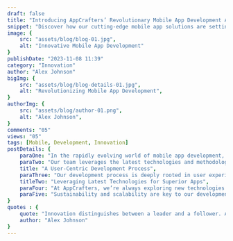 ```yaml
---
draft: false
title: "Introducing AppCrafters’ Revolutionary Mobile App Development Approach"
snippet: "Discover how our cutting-edge mobile app solutions are setting new standards in the industry."
image: {
    src: "assets/blog/blog-01.jpg",
    alt: "Innovative Mobile App Development"
}
publishDate: "2023-11-08 11:39"
category: "Innovation"
author: "Alex Johnson"
bigImg: {
    src: "assets/blog/blog-details-01.jpg",
    alt: "Revolutionizing Mobile App Development",
}
authorImg: {
    src: "assets/blog/author-01.png",
    alt: "Alex Johnson",
}
comments: "05"
views: "05"
tags: [Mobile, Development, Innovation]
postDetails: {
    paraOne: "In the rapidly evolving world of mobile app development, staying ahead means more than just keeping up with technology. It involves a deep understanding of user needs, market trends, and innovative approaches. At AppCrafters, we specialize in bringing these elements together to create mobile applications that not only meet but exceed expectations.",
    paraTwo: "Our team leverages the latest technologies and methodologies to ensure your app is not only functional but also engaging and user-friendly. Whether it’s utilizing AI for smarter app interactions or embracing cloud technologies for enhanced performance, AppCrafters is at the forefront of mobile app innovation.",
    title: "A User-Centric Development Process",
    paraThree: "Our development process is deeply rooted in user experience design, ensuring that every app we develop is intuitive, accessible, and enjoyable to use. From initial concept to final launch, we prioritize your users’ needs every step of the way.",
    titleTwo: "Leveraging Latest Technologies for Superior Apps",
    paraFour: "At AppCrafters, we’re always exploring new technologies and frameworks to bring you the best in mobile app development. From AI and machine learning to cloud-based solutions, we leverage cutting-edge tech to ensure your app stands out in the crowded market.",
    paraFive: "Sustainability and scalability are key to our development philosophy. We build apps that not only serve your current needs but are also adaptable to future demands. Let us help you navigate the complexities of the digital world with our comprehensive mobile app development services."
}
quotes : {
    quote: "Innovation distinguishes between a leader and a follower. At AppCrafters, we strive to lead the mobile app development industry by setting benchmarks of creativity, usability, and excellence.",
    author: "Alex Johnson"
}
---
```

